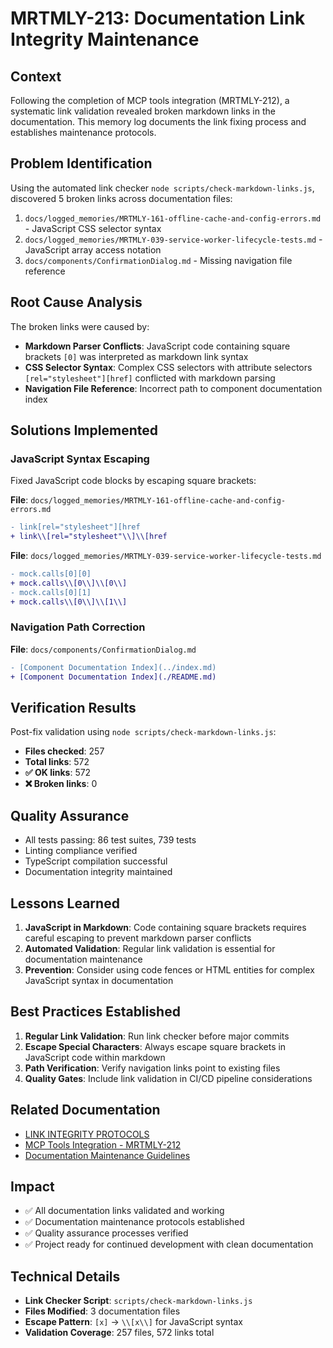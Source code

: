 # MRTMLY-213: Documentation Link Integrity Maintenance

## Context

Following the completion of MCP tools integration (MRTMLY-212), a systematic link validation revealed broken markdown links in the documentation. This memory log documents the link fixing process and establishes maintenance protocols.

## Problem Identification

Using the automated link checker `node scripts/check-markdown-links.js`, discovered 5 broken links across documentation files:

1. `docs/logged_memories/MRTMLY-161-offline-cache-and-config-errors.md` - JavaScript CSS selector syntax
2. `docs/logged_memories/MRTMLY-039-service-worker-lifecycle-tests.md` - JavaScript array access notation  
3. `docs/components/ConfirmationDialog.md` - Missing navigation file reference

## Root Cause Analysis

The broken links were caused by:
- **Markdown Parser Conflicts**: JavaScript code containing square brackets `[0]` was interpreted as markdown link syntax
- **CSS Selector Syntax**: Complex CSS selectors with attribute selectors `[rel="stylesheet"][href]` conflicted with markdown parsing
- **Navigation File Reference**: Incorrect path to component documentation index

## Solutions Implemented

### JavaScript Syntax Escaping

Fixed JavaScript code blocks by escaping square brackets:

**File**: `docs/logged_memories/MRTMLY-161-offline-cache-and-config-errors.md`
```diff
- link[rel="stylesheet"][href
+ link\\[rel="stylesheet"\\]\\[href
```

**File**: `docs/logged_memories/MRTMLY-039-service-worker-lifecycle-tests.md`
```diff
- mock.calls[0][0]
+ mock.calls\\[0\\]\\[0\\]
- mock.calls[0][1]  
+ mock.calls\\[0\\]\\[1\\]
```

### Navigation Path Correction

**File**: `docs/components/ConfirmationDialog.md`
```diff
- [Component Documentation Index](../index.md)
+ [Component Documentation Index](./README.md)
```

## Verification Results

Post-fix validation using `node scripts/check-markdown-links.js`:
- **Files checked**: 257
- **Total links**: 572
- **✅ OK links**: 572
- **❌ Broken links**: 0

## Quality Assurance

- All tests passing: 86 test suites, 739 tests
- Linting compliance verified
- TypeScript compilation successful
- Documentation integrity maintained

## Lessons Learned

1. **JavaScript in Markdown**: Code containing square brackets requires careful escaping to prevent markdown parser conflicts
2. **Automated Validation**: Regular link validation is essential for documentation maintenance
3. **Prevention**: Consider using code fences or HTML entities for complex JavaScript syntax in documentation

## Best Practices Established

1. **Regular Link Validation**: Run link checker before major commits
2. **Escape Special Characters**: Always escape square brackets in JavaScript code within markdown
3. **Path Verification**: Verify navigation links point to existing files
4. **Quality Gates**: Include link validation in CI/CD pipeline considerations

## Related Documentation

- [LINK INTEGRITY PROTOCOLS](/.github/copilot-instructions.md#link-integrity-protocols)
- [MCP Tools Integration - MRTMLY-212](./MRTMLY-212-mcp-tools-integration.md)
- [Documentation Maintenance Guidelines](../dev-guides/)

## Impact

- ✅ All documentation links validated and working
- ✅ Documentation maintenance protocols established  
- ✅ Quality assurance processes verified
- ✅ Project ready for continued development with clean documentation

## Technical Details

- **Link Checker Script**: `scripts/check-markdown-links.js`
- **Files Modified**: 3 documentation files
- **Escape Pattern**: `[x]` → `\\[x\\]` for JavaScript syntax
- **Validation Coverage**: 257 files, 572 links total
